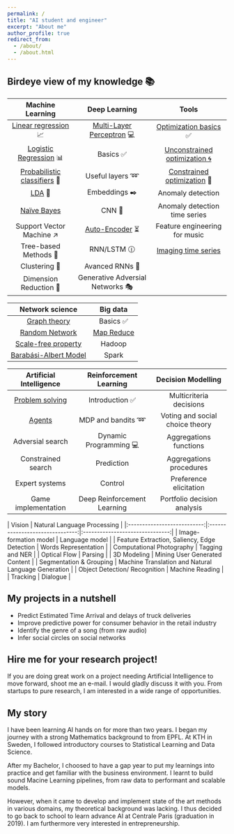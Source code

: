 ```yaml
---
permalink: /
title: "AI student and engineer"
excerpt: "About me"
author_profile: true
redirect_from:
  - /about/
  - /about.html
---
```


Birdeye view of my knowledge 📚
------

| Machine Learning | Deep Learning | Tools |
|:---------------------------:|:-------------------------------:|:-------------------------------:|
| [Linear regression](https://devitrylouis.github.io/posts/2018/11/linear-regression/) 📈| [Multi-Layer Perceptron](https://devitrylouis.github.io/posts/2018/11/basics-dl/) 💻| [Optimization basics](https://devitrylouis.github.io/posts/2018/11/basics-optimization/) ✅ |
| [Logistic Regression](https://devitrylouis.github.io/posts/2018/11/logistic-regression/) 📊 | Basics ✅ | [Unconstrained optimization 🌀](https://devitrylouis.github.io/posts/2018/11/unconstrained-optimization/) |
| [Probabilistic classifiers](https://devitrylouis.github.io/posts/2018/10/probabilistic) 🔮 | Useful layers ➿| [Constrained optimization](https://devitrylouis.github.io/posts/2018/11/constrained-optimization/) 📐 |
| [LDA](https://devitrylouis.github.io/posts/2018/10/lda) 📏 | Embeddings ✒️ | Anomaly detection |
| [Naïve Bayes](https://devitrylouis.github.io/posts/2018/11/naive-bayes/) | CNN 🌄 | Anomaly detection time series |
| Support Vector Machine ↗️ | [Auto-Encoder](https://devitrylouis.github.io/posts/2018/11/autoencoder/) ⏳ | Feature engineering for music |
| Tree-based Methods 🌲 | RNN/LSTM 🕧 | [Imaging time series](https://medium.com/analytics-vidhya/encoding-time-series-as-images-b043becbdbf3) |
| Clustering 👫 | Avanced RNNs 📘 |  |
| Dimension Reduction 🔎 | Generative Adversial Networks 🎭 |  |

| Network science | Big data |
|:---------------------------:|:-------------------------------:|
| [Graph theory](https://devitrylouis.github.io/posts/2018/11/graph_theory/) | Basics ✅ |
| [Random Network](https://devitrylouis.github.io/posts/2018/11/random_network/) | [Map Reduce](https://devitrylouis.github.io/posts/2018/11/map-reduce/) |
| [Scale-free property](https://devitrylouis.github.io/posts/2018/11/scale-free-property/) | Hadoop |
| [Barabási-Albert Model](https://devitrylouis.github.io/posts/2018/11/barabasi-albert-model/) | Spark |

| Artificial Intelligence | Reinforcement Learning | Decision Modelling |
|:---------------------------:|:-------------------------------:|:-------------------------------:|
| [Problem solving](https://devitrylouis.github.io/posts/2018/11/problem-solving-ai/) | Introduction ✅ | Multicriteria decisions |
| [Agents](https://devitrylouis.github.io/posts/2018/11/problem-solving-ai/) | MDP and bandits ➿ | Voting and social choice theory |
| Adversial search | Dynamic Programming 💻 | Aggregations functions |
| Constrained search | Prediction | Aggregations procedures |
| Expert systems | Control | Preference elicitation |
| Game implementation | Deep Reinforcement Learning | Portfolio decision analysis |

| Vision | Natural Language Processing |
|:---------------------------:|:-------------------------------:|:-------------------------------:|
| Image-formation model  | Language model |
| Feature Extraction, Saliency, Edge Detection | Words Representation |
| Computational Photography | Tagging and NER |
| Optical Flow | Parsing |
| 3D Modeling | Mining User Generated Content |
| Segmentation & Grouping | Machine Translation and Natural Language Generation  |
| Object Detection/ Recognition | Machine Reading |
| Tracking | Dialogue |

My projects in a nutshell
------
* Predict Estimated Time Arrival and delays of truck deliveries
* Improve predictive power for consumer behavior in the retail industry
* Identify the genre of a song (from raw audio)
* Infer social circles on social networks

Hire me for your research project!
------
If you are doing great work on a project needing Artificial Intelligence to move forward, shoot me an e-mail. I would gladly discuss it with you. From startups to pure research, I am interested in a wide range of opportunities.

My story
------
I have been learning AI hands on for more than two years. I began my journey with a strong Mathematics background to from EPFL. At KTH in Sweden, I followed introductory courses to Statistical Learning and Data Science.

After my Bachelor, I choosed to have a gap year to put my learnings into practice and get familiar with the business environment. I learnt to build sound Macine Learning pipelines, from raw data to performant and scalable models.

However, when it came to develop and implement state of the art methods in various domains, my theoretical background was lacking. I thus decided to go back to school to learn advance AI at Centrale Paris (graduation in 2019). I am furthermore very interested in entrepreneurship.
